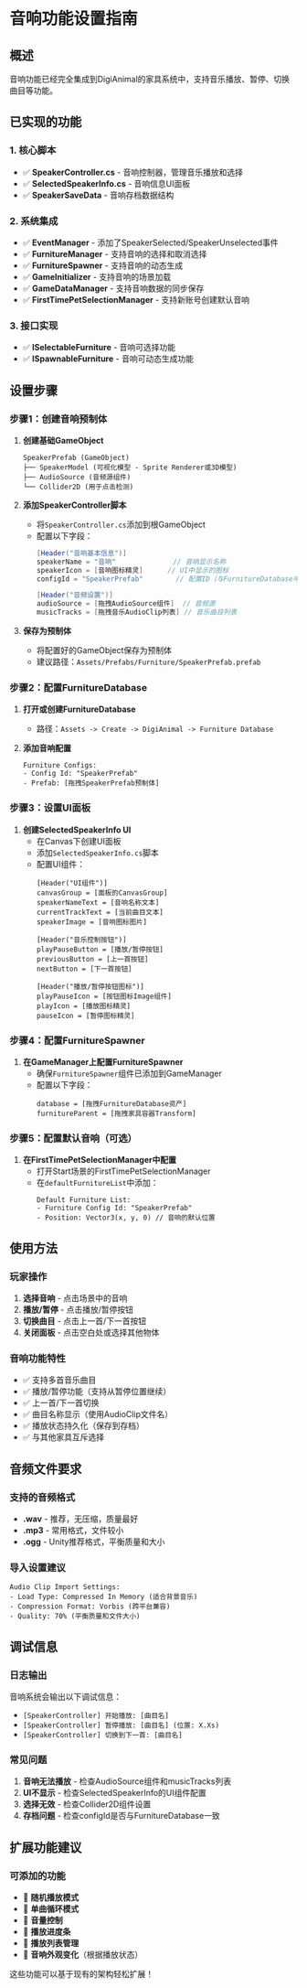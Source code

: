 # 音响功能设置指南

## 概述
音响功能已经完全集成到DigiAnimal的家具系统中，支持音乐播放、暂停、切换曲目等功能。

## 已实现的功能

### 1. 核心脚本
- ✅ **SpeakerController.cs** - 音响控制器，管理音乐播放和选择
- ✅ **SelectedSpeakerInfo.cs** - 音响信息UI面板
- ✅ **SpeakerSaveData** - 音响存档数据结构

### 2. 系统集成
- ✅ **EventManager** - 添加了SpeakerSelected/SpeakerUnselected事件
- ✅ **FurnitureManager** - 支持音响的选择和取消选择
- ✅ **FurnitureSpawner** - 支持音响的动态生成
- ✅ **GameInitializer** - 支持音响的场景加载
- ✅ **GameDataManager** - 支持音响数据的同步保存
- ✅ **FirstTimePetSelectionManager** - 支持新账号创建默认音响

### 3. 接口实现
- ✅ **ISelectableFurniture** - 音响可选择功能
- ✅ **ISpawnableFurniture** - 音响可动态生成功能

## 设置步骤

### 步骤1：创建音响预制体

1. **创建基础GameObject**
   ```
   SpeakerPrefab (GameObject)
   ├── SpeakerModel (可视化模型 - Sprite Renderer或3D模型)
   ├── AudioSource (音频源组件)
   └── Collider2D (用于点击检测)
   ```

2. **添加SpeakerController脚本**
   - 将`SpeakerController.cs`添加到根GameObject
   - 配置以下字段：
     ```csharp
     [Header("音响基本信息")]
     speakerName = "音响"              // 音响显示名称
     speakerIcon = [音响图标精灵]      // UI中显示的图标
     configId = "SpeakerPrefab"        // 配置ID（与FurnitureDatabase中一致）
     
     [Header("音频设置")]
     audioSource = [拖拽AudioSource组件]  // 音频源
     musicTracks = [拖拽音乐AudioClip列表] // 音乐曲目列表
     ```

3. **保存为预制体**
   - 将配置好的GameObject保存为预制体
   - 建议路径：`Assets/Prefabs/Furniture/SpeakerPrefab.prefab`

### 步骤2：配置FurnitureDatabase

1. **打开或创建FurnitureDatabase**
   - 路径：`Assets -> Create -> DigiAnimal -> Furniture Database`

2. **添加音响配置**
   ```
   Furniture Configs:
   - Config Id: "SpeakerPrefab"
   - Prefab: [拖拽SpeakerPrefab预制体]
   ```

### 步骤3：设置UI面板

1. **创建SelectedSpeakerInfo UI**
   - 在Canvas下创建UI面板
   - 添加`SelectedSpeakerInfo.cs`脚本
   - 配置UI组件：
     ```
     [Header("UI组件")]
     canvasGroup = [面板的CanvasGroup]
     speakerNameText = [音响名称文本]
     currentTrackText = [当前曲目文本]
     speakerImage = [音响图标图片]
     
     [Header("音乐控制按钮")]
     playPauseButton = [播放/暂停按钮]
     previousButton = [上一首按钮]
     nextButton = [下一首按钮]
     
     [Header("播放/暂停按钮图标")]
     playPauseIcon = [按钮图标Image组件]
     playIcon = [播放图标精灵]
     pauseIcon = [暂停图标精灵]
     ```

### 步骤4：配置FurnitureSpawner

1. **在GameManager上配置FurnitureSpawner**
   - 确保`FurnitureSpawner`组件已添加到GameManager
   - 配置以下字段：
     ```
     database = [拖拽FurnitureDatabase资产]
     furnitureParent = [拖拽家具容器Transform]
     ```

### 步骤5：配置默认音响（可选）

1. **在FirstTimePetSelectionManager中配置**
   - 打开Start场景的FirstTimePetSelectionManager
   - 在`defaultFurnitureList`中添加：
     ```
     Default Furniture List:
     - Furniture Config Id: "SpeakerPrefab"
     - Position: Vector3(x, y, 0) // 音响的默认位置
     ```

## 使用方法

### 玩家操作
1. **选择音响** - 点击场景中的音响
2. **播放/暂停** - 点击播放/暂停按钮
3. **切换曲目** - 点击上一首/下一首按钮
4. **关闭面板** - 点击空白处或选择其他物体

### 音响功能特性
- ✅ 支持多首音乐曲目
- ✅ 播放/暂停功能（支持从暂停位置继续）
- ✅ 上一首/下一首切换
- ✅ 曲目名称显示（使用AudioClip文件名）
- ✅ 播放状态持久化（保存到存档）
- ✅ 与其他家具互斥选择

## 音频文件要求

### 支持的音频格式
- **.wav** - 推荐，无压缩，质量最好
- **.mp3** - 常用格式，文件较小
- **.ogg** - Unity推荐格式，平衡质量和大小

### 导入设置建议
```
Audio Clip Import Settings:
- Load Type: Compressed In Memory (适合背景音乐)
- Compression Format: Vorbis (跨平台兼容)
- Quality: 70% (平衡质量和文件大小)
```

## 调试信息

### 日志输出
音响系统会输出以下调试信息：
- `[SpeakerController] 开始播放: [曲目名]`
- `[SpeakerController] 暂停播放: [曲目名] (位置: X.Xs)`
- `[SpeakerController] 切换到下一首: [曲目名]`

### 常见问题
1. **音响无法播放** - 检查AudioSource组件和musicTracks列表
2. **UI不显示** - 检查SelectedSpeakerInfo的UI组件配置
3. **选择无效** - 检查Collider2D组件设置
4. **存档问题** - 检查configId是否与FurnitureDatabase一致

## 扩展功能建议

### 可添加的功能
- 🔄 **随机播放模式**
- 🔄 **单曲循环模式**
- 🔄 **音量控制**
- 🔄 **播放进度条**
- 🔄 **播放列表管理**
- 🔄 **音响外观变化**（根据播放状态）

这些功能可以基于现有的架构轻松扩展！
